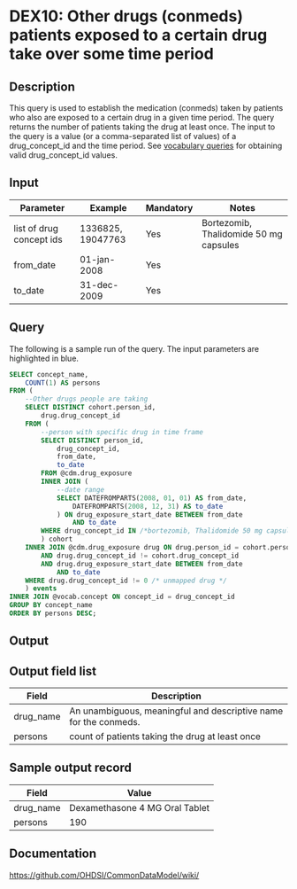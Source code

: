 <!---
Group:drug exposure
Name:DEX10 Other drugs (conmeds) patients exposed to a certain drug take over some time period
Author:Patrick Ryan
CDM Version: 5.0
-->

# DEX10: Other drugs (conmeds) patients exposed to a certain drug take over some time period

## Description
This query is used to establish the medication (conmeds) taken by patients who also are exposed to a certain drug in a given time period. The query returns the number of patients taking the drug at least once. The input to the query is a value (or a comma-separated list of values) of a drug_concept_id and the time period. See  [vocabulary queries](http://vocabqueries.omop.org/drug-queries) for obtaining valid drug_concept_id values.
## Input

|  Parameter |  Example |  Mandatory |  Notes |
| --- | --- | --- | --- |
| list of drug concept ids | 1336825, 19047763 | Yes | Bortezomib, Thalidomide 50 mg capsules |
| from_date | 01-jan-2008 | Yes |   |
| to_date | 31-dec-2009 | Yes |   |

## Query
The following is a sample run of the query. The input parameters are highlighted in  blue.

```sql
SELECT concept_name,
	COUNT(1) AS persons
FROM (
	--Other drugs people are taking
	SELECT DISTINCT cohort.person_id,
		drug.drug_concept_id
	FROM (
		--person with specific drug in time frame
		SELECT DISTINCT person_id,
			drug_concept_id,
			from_date,
			to_date
		FROM @cdm.drug_exposure
		INNER JOIN (
			--date range
			SELECT DATEFROMPARTS(2008, 01, 01) AS from_date,
				DATEFROMPARTS(2008, 12, 31) AS to_date
			) ON drug_exposure_start_date BETWEEN from_date
				AND to_date
		WHERE drug_concept_id IN /*bortezomib, Thalidomide 50 mg capsules */ (1336825, 19047763)
		) cohort
	INNER JOIN @cdm.drug_exposure drug ON drug.person_id = cohort.person_id
		AND drug.drug_concept_id != cohort.drug_concept_id
		AND drug.drug_exposure_start_date BETWEEN from_date
			AND to_date
	WHERE drug.drug_concept_id != 0 /* unmapped drug */
	) events
INNER JOIN @vocab.concept ON concept_id = drug_concept_id
GROUP BY concept_name
ORDER BY persons DESC;
```

## Output

## Output field list

|  Field |  Description |
| --- | --- |
| drug_name | An unambiguous, meaningful and descriptive name for the conmeds. |
| persons | count of patients taking the drug at least once |


## Sample output record

| Field |  Value |
| --- | --- |
| drug_name | Dexamethasone 4 MG Oral Tablet |
| persons | 190 |

## Documentation
https://github.com/OHDSI/CommonDataModel/wiki/
